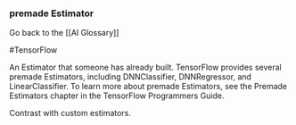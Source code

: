 ### premade Estimator

Go back to the [[AI Glossary]]

#TensorFlow

An Estimator that someone has already built. TensorFlow provides several premade Estimators, including DNNClassifier, DNNRegressor, and LinearClassifier. To learn more about premade Estimators, see the Premade Estimators chapter in the TensorFlow Programmers Guide.

Contrast with custom estimators.

